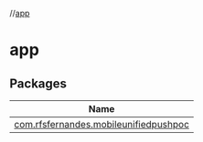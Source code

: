 //[app](index.md)

# app

## Packages

| Name |
|---|
| [com.rfsfernandes.mobileunifiedpushpoc](app/com.rfsfernandes.mobileunifiedpushpoc/index.md) |
